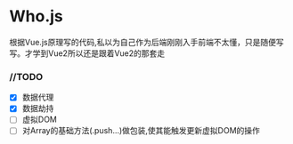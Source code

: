 # Who.js
根据Vue.js原理写的代码,私以为自己作为后端刚刚入手前端不太懂，只是随便写写。才学到Vue2所以还是跟着Vue2的那套走

### //TODO
* [x] 数据代理
* [x] 数据劫持
* [ ] 虚拟DOM
* [ ] 对Array的基础方法(.push...)做包装,使其能触发更新虚拟DOM的操作